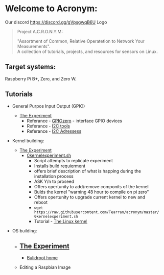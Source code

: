 # Welcome to Acronym:
Our discord https://discord.gg/gVpsgwqB6U
Logo 

> Project A.C.R.O.N.Y.M:
>
>  "Assortment of Common, Relative Operatetion to Network Your Measurements".  
>  A collection of tutorials, projects, and resources for sensors on Linux.
>   

## Target systems:

Raspberry Pi B+, Zero, and Zero W.

## Tutorials

-   General Purpos Input Output (GPIO)
    -   [The Experiment](https://github.com/Tearran/acronym/wiki/Experiment-gpiozero)
        -  Referance - [GPIOzero](https://gpiozero.readthedocs.io/en/stable/recipes.html) -  interface GPIO devices  
        -  Referance - [I2C tools](https://i2c.wiki.kernel.org/index.php/I2C_Tools)  
        -  Referance - [I2C Adressess](https://github.com/Tearran/acronym/wiki/i2c)
-   Kernel building:

    -   [The Experiment](https://github.com/Tearran/acronym/wiki/Experiment-zero-kernel)
        -   [0kernelexperiment.sh](https://github.com/Tearran/acronym/blob/master/0kernelexperiment.sh) 
            -   Script attempts to replicate experiment
            -   Installs build requierment
            -   offers brief description of what is happing during the installation process
            -   ASK Y/n to proseed
            -   Offers opertunity to add/remove componits of the kernel
            -   Bulds the kernel "warning 48 hour to compile on pi zero"
            -   Offers opertunity to upgrade current kernel to new and reboot
            - ``` wget https://raw.githubusercontent.com/Tearran/acronym/master/0kernelexperiment.sh ``` 
            -  Tutorial - [The Linux kernel](https://www.raspberrypi.com/documentation/computers/linux_kernel.html)

       
-   OS building:
    -   [The Experiment](https://github.com/Tearran/acronym/wiki/Buildroot-Experiment)
        -   
        -   [Bulidroot home](https://buildroot.org/)
               
    - Editing a Raspbian Image
